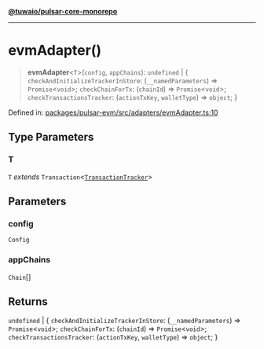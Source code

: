 [**@tuwaio/pulsar-core-monorepo**](../../../README.md)

***

# evmAdapter()

> **evmAdapter**\<`T`\>(`config`, `appChains`): `undefined` \| \{ `checkAndInitializeTrackerInStore`: (`__namedParameters`) => `Promise`\<`void`\>; `checkChainForTx`: (`chainId`) => `Promise`\<`void`\>; `checkTransactionsTracker`: (`actionTxKey`, `walletType`) => `object`; \}

Defined in: [packages/pulsar-evm/src/adapters/evmAdapter.ts:10](https://github.com/TuwaIO/pulsar-core/blob/7b6906782951fd4d04264219ee29d69cf04f952f/packages/pulsar-evm/src/adapters/evmAdapter.ts#L10)

## Type Parameters

### T

`T` *extends* `Transaction`\<[`TransactionTracker`](../enumerations/TransactionTracker.md)\>

## Parameters

### config

`Config`

### appChains

`Chain`[]

## Returns

`undefined` \| \{ `checkAndInitializeTrackerInStore`: (`__namedParameters`) => `Promise`\<`void`\>; `checkChainForTx`: (`chainId`) => `Promise`\<`void`\>; `checkTransactionsTracker`: (`actionTxKey`, `walletType`) => `object`; \}
